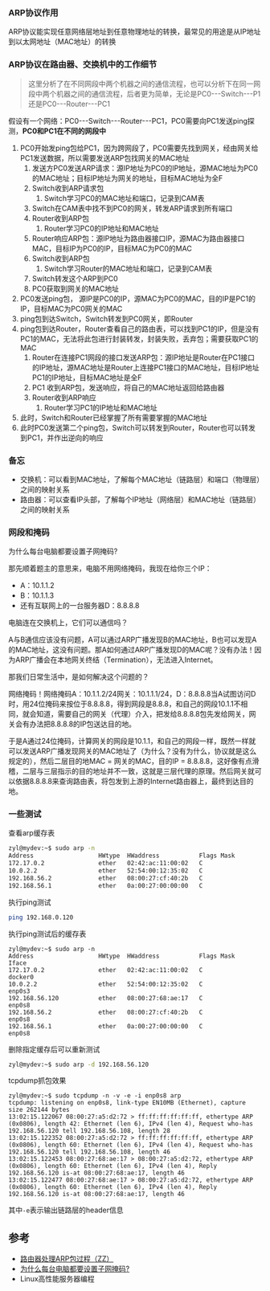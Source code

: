 ### ARP协议作用

ARP协议能实现任意网络层地址到任意物理地址的转换，最常见的用途是从IP地址到以太网地址（MAC地址）的转换

### ARP协议在路由器、交换机中的工作细节

> 这里分析了在不同网段中两个机器之间的通信流程，也可以分析下在同一网段中两个机器之间的通信流程，后者更为简单，无论是PC0---Switch---P1还是PC0---Router---PC1

假设有一个网络：PC0---Switch---Router---PC1，PC0需要向PC1发送ping探测，**PC0和PC1在不同的网段中**

1. PC0开始发ping包给PC1，因为跨网段了，PC0需要先找到网关，经由网关给PC1发送数据，所以需要发送ARP包找网关的MAC地址
   1. 发送方PC0发送ARP请求：源IP地址为PC0的IP地址，源MAC地址为PC0的MAC地址；目标IP地址为网关的地址，目标MAC地址为全F
   2. Switch收到ARP请求包
      1. Switch学习PC0的MAC地址和端口，记录到CAM表
   3. Switch在CAM表中找不到PC0的网关，转发ARP请求到所有端口
   4. Router收到ARP包
      1. Router学习PC0的IP地址和MAC地址
   5. Router响应ARP包：源IP地址为路由器接口IP，源MAC为路由器接口MAC，目标IP为PC0的IP，目标MAC为PC0的MAC
   6. Switch收到ARP包
      1. Switch学习Router的MAC地址和端口，记录到CAM表
   7. Switch转发这个ARP到PC0
   8. PC0获取到网关的MAC地址
2. PC0发送ping包， 源IP是PC0的IP，源MAC为PC0的MAC，目的IP是PC1的IP，目标MAC为PC0网关的MAC
3. ping包到达Switch，Switch转发到PC0网关，即Router
4. ping包到达Router，Router查看自己的路由表，可以找到PC1的IP，但是没有PC1的MAC，无法将此包进行封装转发，封装失败，丢弃包；需要获取PC1的MAC
   1. Router在连接PC1网段的接口发送ARP包：源IP地址是Router在PC1接口的IP地址，源MAC地址是Router上连接PC1接口的MAC地址，目标IP地址PC1的IP地址，目标MAC地址是全F
   2. PC1 收到ARP包，发送响应，将自己的MAC地址返回给路由器
   3. Router收到ARP响应
      1. Router学习PC1的IP地址和MAC地址
5. 此时，Switch和Router已经掌握了所有需要掌握的MAC地址
6. 此时PC0发送第二个ping包，Switch可以转发到Router，Router也可以转发到PC1，并作出逆向的响应

### 备忘

- 交换机：可以看到MAC地址，了解每个MAC地址（链路层）和端口（物理层）之间的映射关系
- 路由器：可以查看IP头部，了解每个IP地址（网络层）和MAC地址（链路层）之间的映射关系

### 网段和掩码

为什么每台电脑都要设置子网掩码?

那先顺着题主的意思来，电脑不用网络掩码，我现在给你三个IP：

- A：10.1.1.2
- B：10.1.1.3
- 还有互联网上的一台服务器D：8.8.8.8

电脑连在交换机上，它们可以通信吗？

A与B通信应该没有问题，A可以通过ARP广播发现B的MAC地址，B也可以发现A的MAC地址，这没有问题。那A如何通过ARP广播发现D的MAC呢？没有办法！因为ARP广播会在本地网关终结（Termination），无法进入Internet。

那我们日常生活中，是如何解决这个问题的？

网络掩码！网络掩码A：10.1.1.2/24网关：10.1.1.1/24，D：8.8.8.8当A试图访问D时，用24位掩码来按位于8.8.8.8，得到网段是8.8.8，和自己的网段10.1.1不相同，就会知道，需要自己的网关（代理）介入，把发给8.8.8.8包先发给网关，网关会有办法把8.8.8.8的IP包送达目的地。

于是A通过24位掩码，计算网关的网段是10.1.1，和自己的网段一样，既然一样就可以发送ARP广播发现网关的MAC地址了（为什么？没有为什么，协议就是这么规定的），然后二层目的地MAC = 网关的MAC，目的IP = 8.8.8.8，这好像有点滑稽，二层与三层指示的目的地址并不一致，这就是三层代理的原理。然后网关就可以依据8.8.8.8来查询路由表，将包发到上游的Internet路由器上，最终到达目的地。


### 一些测试

查看arp缓存表

```bash
zyl@mydev:~$ sudo arp -n
Address                  HWtype  HWaddress           Flags Mask            Iface
172.17.0.2               ether   02:42:ac:11:00:02   C                     docker0
10.0.2.2                 ether   52:54:00:12:35:02   C                     enp0s3
192.168.56.2             ether   08:00:27:cf:40:2b   C                     enp0s8
192.168.56.1             ether   0a:00:27:00:00:00   C                     enp0s8
```

执行ping测试

```bash
ping 192.168.0.120
```

执行ping测试后的缓存表

```
zyl@mydev:~$ sudo arp -n
Address                  HWtype  HWaddress           Flags Mask            Iface
172.17.0.2               ether   02:42:ac:11:00:02   C                     docker0
10.0.2.2                 ether   52:54:00:12:35:02   C                     enp0s3
192.168.56.120           ether   08:00:27:68:ae:17   C                     enp0s8
192.168.56.2             ether   08:00:27:cf:40:2b   C                     enp0s8
192.168.56.1             ether   0a:00:27:00:00:00   C                     enp0s8
```

删除指定缓存后可以重新测试

```bash
zyl@mydev:~$ sudo arp -d 192.168.56.120
```

tcpdump抓包效果

```
zyl@mydev:~$ sudo tcpdump -n -v -e -i enp0s8 arp
tcpdump: listening on enp0s8, link-type EN10MB (Ethernet), capture size 262144 bytes
13:02:15.122067 08:00:27:a5:d2:72 > ff:ff:ff:ff:ff:ff, ethertype ARP (0x0806), length 42: Ethernet (len 6), IPv4 (len 4), Request who-has 192.168.56.120 tell 192.168.56.108, length 28
13:02:15.122352 08:00:27:a5:d2:72 > ff:ff:ff:ff:ff:ff, ethertype ARP (0x0806), length 60: Ethernet (len 6), IPv4 (len 4), Request who-has 192.168.56.120 tell 192.168.56.108, length 46
13:02:15.122453 08:00:27:68:ae:17 > 08:00:27:a5:d2:72, ethertype ARP (0x0806), length 60: Ethernet (len 6), IPv4 (len 4), Reply 192.168.56.120 is-at 08:00:27:68:ae:17, length 46
13:02:15.122477 08:00:27:68:ae:17 > 08:00:27:a5:d2:72, ethertype ARP (0x0806), length 60: Ethernet (len 6), IPv4 (len 4), Reply 192.168.56.120 is-at 08:00:27:68:ae:17, length 46
```

其中`-e`表示输出链路层的header信息

## 参考

- [路由器处理ARP包过程（ZZ）](https://blog.csdn.net/evenness/article/details/8855275)
- [为什么每台电脑都要设置子网掩码?](https://www.zhihu.com/question/263438014/answer/277783704)
- Linux高性能服务器编程
